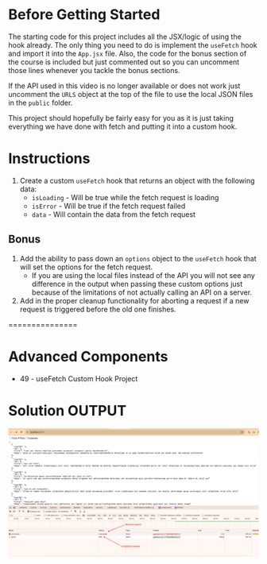 # Before Getting Started

The starting code for this project includes all the JSX/logic of using the hook already. The only thing you need to do is implement the `useFetch` hook and import it into the `App.jsx` file. Also, the code for the bonus section of the course is included but just commented out so you can uncomment those lines whenever you tackle the bonus sections.

If the API used in this video is no longer available or does not work just uncomment the `URLS` object at the top of the file to use the local JSON files in the `public` folder.

This project should hopefully be fairly easy for you as it is just taking everything we have done with fetch and putting it into a custom hook.

# Instructions

1. Create a custom `useFetch` hook that returns an object with the following data:
    * `isLoading` - Will be true while the fetch request is loading
    * `isError` - Will be true if the fetch request failed
    * `data` - Will contain the data from the fetch request

## Bonus

1. Add the ability to pass down an `options` object to the `useFetch` hook that will set the options for the fetch request.
    * If you are using the local files instead of the API you will not see any difference in the output when passing these custom options just because of the limitations of not actually calling an API on a server.
2. Add in the proper cleanup functionality for aborting a request if a new request is triggered before the old one finishes. 

===============

# Advanced Components
- 49 - useFetch Custom Hook Project

# Solution OUTPUT
![useFetch custom hook project output](image.png)